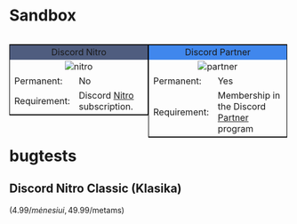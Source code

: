 # Sandbox

<table style="width:250px; border:1px solid black; float:left">
<tr>
<td colspan="2" style="background-color:#4F5D7F; text-align:center">Discord Nitro</td>
</tr>
<tr>
<td colspan="2" style="text-align:center"><img src="https://cdn.discordapp.com/emojis/340386793075769345.png?v=1" alt="nitro"></td>
</tr>
<tr>
<td>Permanent:</td>
<td>No</td>
</tr>
<tr>
<td>Requirement:</td>
<td>Discord <a href="https://discordia.me/Nitro">Nitro</a> subscription.</td>
</tr>
</table> 


<table style="width:250px; border:1px solid black; float:left">
<tr>
<td colspan="2" style="background-color:#4087ED; text-align:center">Discord Partner</td>
</tr>
<tr>
<td colspan="2" style="text-align:center"><img src="https://cdn.discordapp.com/emojis/340386793041952770.png?v=1" alt="partner"></td>
</tr>
<tr>
<td>Permanent:</td>
<td>Yes</td>
</tr>
<tr>
<td>Requirement:</td>
<td>Membership in the Discord  <a href="https://discordia.me/partner">Partner</a> program</td>
</tr>
</table> 

# bugtests
## Discord Nitro Classic (Klasika)
(4.99$/mėnesiui, 49.99$/metams)